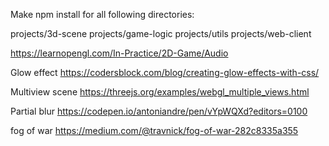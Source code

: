 Make npm install for all following directories:

projects/3d-scene
projects/game-logic
projects/utils
projects/web-client


https://learnopengl.com/In-Practice/2D-Game/Audio

Glow effect
https://codersblock.com/blog/creating-glow-effects-with-css/


Multiview scene
https://threejs.org/examples/webgl_multiple_views.html

Partial blur
https://codepen.io/antoniandre/pen/vYpWQXd?editors=0100

fog of war
https://medium.com/@travnick/fog-of-war-282c8335a355
